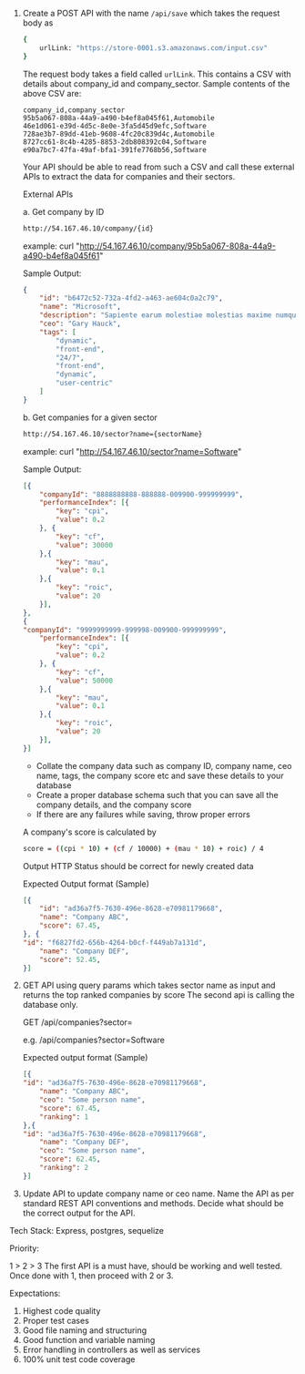 1. Create a POST API with the name `/api/save` which takes the request body as
    ```sh
    {
        urlLink: "https://store-0001.s3.amazonaws.com/input.csv"
    }
    ```

    The request body takes a field called `urlLink`. This contains a CSV with details about company_id and company_sector.
    Sample contents of the above CSV are:

    ```csv
    company_id,company_sector
    95b5a067-808a-44a9-a490-b4ef8a045f61,Automobile
    46e1d061-e39d-4d5c-8e0e-3fa5d45d9efc,Software
    728ae3b7-89dd-41eb-9608-4fc20c839d4c,Automobile
    8727cc61-8c4b-4285-8853-2db808392c04,Software
    e90a7bc7-47fa-49af-bfa1-391fe7768b56,Software
    ```

    Your API should be able to read from such a CSV and call these external APIs to extract the data for companies and their sectors.

    External APIs

    a. Get company by ID

    ```sh
    http://54.167.46.10/company/{id}
    ```
    example: curl "http://54.167.46.10/company/95b5a067-808a-44a9-a490-b4ef8a045f61"
    
    Sample Output:
    ```json
    {
        "id": "b6472c52-732a-4fd2-a463-ae604c0a2c79",
        "name": "Microsoft",
        "description": "Sapiente earum molestiae molestias maxime numquam rem esse quos excepturi. Nihil accusamus sequi ipsa. Harum cupiditate ipsa. Eveniet corporis est nemo officia numquam non fugiat. Incidunt mollitia atque officia doloribus voluptatem. Sint repellendus velit.",
        "ceo": "Gary Hauck",
        "tags": [
            "dynamic",
            "front-end",
            "24/7",
            "front-end",
            "dynamic",
            "user-centric"
        ]
    }
    ```

    b. Get companies for a given sector
    ```sh
    http://54.167.46.10/sector?name={sectorName}
    ```
    example: curl "http://54.167.46.10/sector?name=Software"

    Sample Output:
    ```json
    [{
        "companyId": "8888888888-888888-009900-999999999",
        "performanceIndex": [{
            "key": "cpi",
            "value": 0.2
        }, {
            "key": "cf",
            "value": 30000
        },{
            "key": "mau",
            "value": 0.1
        },{
            "key": "roic",
            "value": 20
        }],
    },
    {
    "companyId": "9999999999-999998-009900-999999999",
        "performanceIndex": [{
            "key": "cpi",
            "value": 0.2
        }, {
            "key": "cf",
            "value": 50000
        },{
            "key": "mau",
            "value": 0.1
        },{
            "key": "roic",
            "value": 20
        }],
    }]
    ```

    - Collate the company data such as company ID, company name, ceo name, tags, the company score etc and save these details to your database
    - Create a proper database schema such that you can save all the company details,  and the company score
    - If there are any failures while saving, throw proper errors

    A company's score is calculated by 

    ```sh
    score = ((cpi * 10) + (cf / 10000) + (mau * 10) + roic) / 4
    ```

    Output HTTP Status should be correct for newly created data

    Expected Output format (Sample)

    ```json
    [{
        "id": "ad36a7f5-7630-496e-8628-e70981179668",
        "name": "Company ABC",
        "score": 67.45,
    }, {
    "id": "f6827fd2-656b-4264-b0cf-f449ab7a131d",
        "name": "Company DEF",
        "score": 52.45,
    }]
    ```

2. GET API using query params which takes sector name as input
and returns the top ranked companies by score
The second api is calling the database only.

    GET /api/companies?sector=

    e.g. /api/companies?sector=Software

    Expected output format (Sample)

    ```json
    [{
    "id": "ad36a7f5-7630-496e-8628-e70981179668",
        "name": "Company ABC",
        "ceo": "Some person name",
        "score": 67.45,
        "ranking": 1
    },{
    "id": "ad36a7f5-7630-496e-8628-e70981179668",
        "name": "Company DEF",
        "ceo": "Some person name",
        "score": 62.45,
        "ranking": 2
    }]
    ```

3. Update API to update company name or ceo name. Name the API as per standard REST API conventions and methods. Decide what should be the correct output for the API.

Tech Stack:
Express, postgres, sequelize 

Priority:

1 > 2 > 3
The first API is a must have, should be working and well tested.
Once done with 1, then proceed with 2 or 3.

Expectations:
1. Highest code quality
2. Proper test cases
3. Good file naming and structuring
4. Good function and variable naming
5. Error handling in controllers as well as services
6. 100% unit test code coverage
